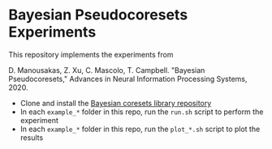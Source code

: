 # Bayesian Pseudocoresets Experiments

This repository implements the experiments from

D. Manousakas, Z. Xu, C. Mascolo, T. Campbell. "Bayesian Pseudocoresets," Advances in Neural Information Processing Systems, 2020.

- Clone and install the [Bayesian coresets library repository](www.github.com/trevorcampbell/bayesian-coresets)
- In each `example_*` folder in this repo, run the `run.sh` script to perform the experiment
- In each `example_*` folder in this repo, run the `plot_*.sh` script to plot the results
